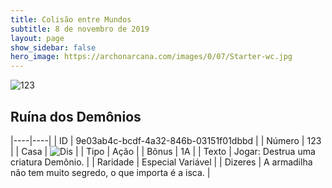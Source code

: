 ```yaml
---
title: Colisão entre Mundos
subtitle: 8 de novembro de 2019
layout: page
show_sidebar: false
hero_image: https://archonarcana.com/images/0/07/Starter-wc.jpg
---
```


![123](https://cdn.keyforgegame.com/media/card_front/pt/452_123_JG9X8FWHWJG8_pt.png)

## Ruína dos Demônios

|----|----|
| ID | 9e03ab4c-bcdf-4a32-846b-03151f01dbbd |
| Número | 123 |
| Casa | ![Dis](https://archonarcana.com/images/thumb/e/e8/Dis.png/22px-Dis.png "Dis") |
| Tipo | Ação |
| Bônus | 1A |
| Texto | Jogar: Destrua uma criatura Demônio. |
| Raridade | Especial Variável |
| Dizeres | A armadilha não tem muito segredo,  o que importa é a isca. |
